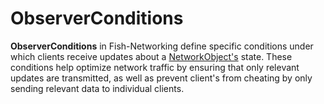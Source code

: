 # ObserverConditions

**ObserverConditions** in Fish-Networking define specific conditions under which clients receive updates about a [NetworkObject's](../../../guides/features/networked-gameobjects-and-scripts/networkobjects/) state. These conditions help optimize network traffic by ensuring that only relevant updates are transmitted, as well as prevent client's from cheating by only sending relevant data to individual clients.
